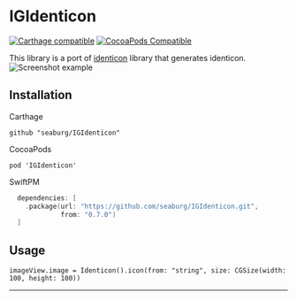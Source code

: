 # IGIdenticon
[![Carthage compatible](https://img.shields.io/badge/Carthage-compatible-4BC51D.svg?style=flat)](https://github.com/Carthage/Carthage)
[![CocoaPods Compatible](https://img.shields.io/cocoapods/v/IGIdenticon.svg)](https://img.shields.io/cocoapods/v/IGIdenticon.svg)

This library is a port of [identicon](https://github.com/donpark/identicon) library that generates identicon.  
![Screenshot example](https://raw.github.com/Seaburg/IGIdenticon/master/Screenshot/screenshot.png)

Installation
------------
Carthage
```
github "seaburg/IGIdenticon"
```
CocoaPods
```
pod 'IGIdenticon'
```
SwiftPM
```swift
  dependencies: [
    .package(url: "https://github.com/seaburg/IGIdenticon.git",
             from: "0.7.0")
  ]
```

Usage
-----
    imageView.image = Identicon().icon(from: "string", size: CGSize(width: 100, height: 100))
-----
